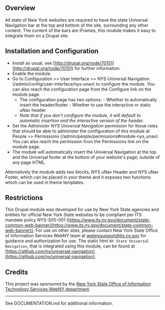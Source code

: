 ## Overview ##
All state of New York websites are required to have the state Universal
 Navigation bar at the top and bottom of the site, surrounding any other
 content.  The content of the bars are iFrames, this module makes it
 easy to integrate them on a Drupal site.

## Installation and Configuration ##
- Install as usual, see [http://drupal.org/node/70151](http://drupal.org/node/70151)
  for further information.
- Enable the module.
- Go to Configuration >> User Interface >> NYS Universal Navigation
  (/admin/config/user-interface/nys-unav) to configure the module.
  You can also reach the configuration page from the Configure link on the
  module page.
  - The configuration page has two options:
		- Whether to automatically insert the header/footer
		- Whether to use the interactive or static uNav header
  - *Note that if you don't configure the module, it will default to
  automatic insertion and the interactive version of the header.*
- Set the *Administer NYS Universal Navigation* permission for those roles that
  should be able to administer the configuration of this module at People >>
  Permissions (/admin/people/permissions#module-nys_unav).
  You can also reach the permission from the Permissions link on the
  module page.
- The module will automatically insert the Universal Navigation at the top
  and the Universal footer at the bottom of your website's page;
  outside of any page HTML.


Alternatively the module adds two blocks, NYS uNav Header and NYS uNav Footer,
 which can be placed in your theme and it exposes two functions which can be
 used in theme templates.

## Restrictions ##
This Drupal module was developed for use by New York State agencies and
 entities for official New York State websites to be compliant per ITS mandate
 policy NYS-S05-001 ([https://www.its.ny.gov/document/state-common-web-banner](https://www.its.ny.gov/document/state-common-web-banner)).
 For use on other sites, please contact New York State Office of Information
 Services WebNY team at webnysupport@its.ny.gov for guidance and authorization
 for use. The static html `NY State Universal Navigation`, that is integrated
 using this module, can be found at [https://github.com/ny/universal-navigation](https://github.com/ny/universal-navigation).

## Credits ##
This project was sponsored by the [New York State Office of Information
 Technology Services WebNY department](https://www.drupal.org/webny-new-york-state-office-of-information-technology-services).

----------


See DOCUMENTATION.md for additional information.